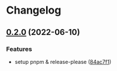 # Changelog

## [0.2.0](https://www.github.com/web3-storage/ucanto/compare/interface-v0.1.0...interface-v0.2.0) (2022-06-10)


### Features

* setup pnpm & release-please ([84ac7f1](https://www.github.com/web3-storage/ucanto/commit/84ac7f12e5a66ee4919fa7527858dc916850e3e0))
